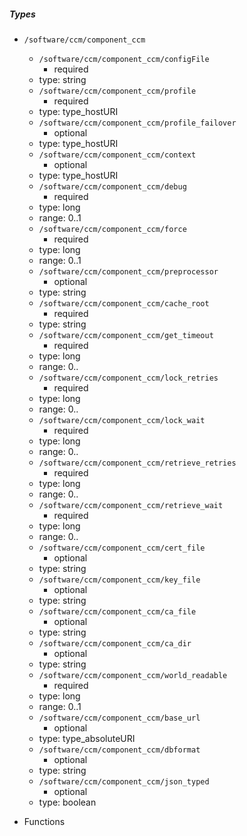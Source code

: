  ##### Types
  - `/software/ccm/component_ccm`
    - `/software/ccm/component_ccm/configFile`
      - required
    - type: string
    - `/software/ccm/component_ccm/profile`
      - required
    - type: type_hostURI
    - `/software/ccm/component_ccm/profile_failover`
      - optional
    - type: type_hostURI
    - `/software/ccm/component_ccm/context`
      - optional
    - type: type_hostURI
    - `/software/ccm/component_ccm/debug`
      - required
    - type: long
    - range: 0..1
    - `/software/ccm/component_ccm/force`
      - required
    - type: long
    - range: 0..1
    - `/software/ccm/component_ccm/preprocessor`
      - optional
    - type: string
    - `/software/ccm/component_ccm/cache_root`
      - required
    - type: string
    - `/software/ccm/component_ccm/get_timeout`
      - required
    - type: long
    - range: 0..
    - `/software/ccm/component_ccm/lock_retries`
      - required
    - type: long
    - range: 0..
    - `/software/ccm/component_ccm/lock_wait`
      - required
    - type: long
    - range: 0..
    - `/software/ccm/component_ccm/retrieve_retries`
      - required
    - type: long
    - range: 0..
    - `/software/ccm/component_ccm/retrieve_wait`
      - required
    - type: long
    - range: 0..
    - `/software/ccm/component_ccm/cert_file`
      - optional
    - type: string
    - `/software/ccm/component_ccm/key_file`
      - optional
    - type: string
    - `/software/ccm/component_ccm/ca_file`
      - optional
    - type: string
    - `/software/ccm/component_ccm/ca_dir`
      - optional
    - type: string
    - `/software/ccm/component_ccm/world_readable`
      - required
    - type: long
    - range: 0..1
    - `/software/ccm/component_ccm/base_url`
      - optional
    - type: type_absoluteURI
    - `/software/ccm/component_ccm/dbformat`
      - optional
    - type: string
    - `/software/ccm/component_ccm/json_typed`
      - optional
    - type: boolean

 - Functions
